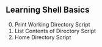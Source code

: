 ## Learning Shell Basics
0. Print Working Directory Script
1. List Contents of Directory Script
2. Home Directory Script